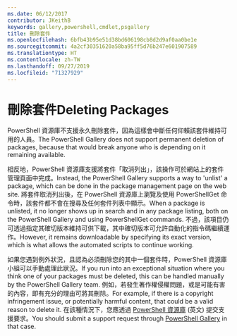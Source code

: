 ```yaml
---
ms.date: 06/12/2017
contributor: JKeithB
keywords: gallery,powershell,cmdlet,psgallery
title: 刪除套件
ms.openlocfilehash: 6bfb43b95e51d38bd606198cb8d2d9af0aa0be1e
ms.sourcegitcommit: 4a2cf30351620a58ba95ff5d76b247e601907589
ms.translationtype: HT
ms.contentlocale: zh-TW
ms.lasthandoff: 09/27/2019
ms.locfileid: "71327929"
---
```

# <a name="deleting-packages"></a><span data-ttu-id="1d5f5-103">刪除套件</span><span class="sxs-lookup"><span data-stu-id="1d5f5-103">Deleting Packages</span></span>

<span data-ttu-id="1d5f5-104">PowerShell 資源庫不支援永久刪除套件，因為這樣會中斷任何仰賴該套件維持可用的人員。</span><span class="sxs-lookup"><span data-stu-id="1d5f5-104">The PowerShell Gallery does not support permanent deletion of packages, because that would break anyone who is depending on it remaining available.</span></span>

<span data-ttu-id="1d5f5-105">相反地，PowerShell 資源庫支援將套件「取消列出」，該操作可於網站上的套件管理頁面中完成。</span><span class="sxs-lookup"><span data-stu-id="1d5f5-105">Instead, the PowerShell Gallery supports a way to 'unlist' a package, which can be done in the package management page on the web site.</span></span>
<span data-ttu-id="1d5f5-106">將套件取消列出後，在 PowerShell 資源庫上瀏覽及使用 PowerShellGet 命令時，該套件都不會在搜尋及任何套件列表中顯示。</span><span class="sxs-lookup"><span data-stu-id="1d5f5-106">When a package is unlisted, it no longer shows up in search and in any package listing, both on the PowerShell Gallery and using PowerShellGet commands.</span></span>
<span data-ttu-id="1d5f5-107">不過，該項目仍可透過指定其確切版本維持可供下載，其中確切版本可允許自動化的指令碼繼續運作。</span><span class="sxs-lookup"><span data-stu-id="1d5f5-107">However, it remains downloadable by specifying its exact version, which is what allows the automated scripts to continue working.</span></span>

<span data-ttu-id="1d5f5-108">如果您遇到例外狀況，且認為必須刪除您的其中一個套件時，PowerShell 資源庫小組可以手動處理此狀況。</span><span class="sxs-lookup"><span data-stu-id="1d5f5-108">If you run into an exceptional situation where you think one of your packages must be deleted, this can be handled manually by the PowerShell Gallery team.</span></span>
<span data-ttu-id="1d5f5-109">例如，若發生著作權侵權問題，或是可能有害的內容，即有充分的理由可將其刪除。</span><span class="sxs-lookup"><span data-stu-id="1d5f5-109">For example, if there is a copyright infringement issue, or potentially harmful content, that could be a valid reason to delete it.</span></span>
<span data-ttu-id="1d5f5-110">在該種情況下，您應透過 [PowerShell 資源庫](https://www.PowerShellGallery.com) \(英文\) 提交支援要求。</span><span class="sxs-lookup"><span data-stu-id="1d5f5-110">You should submit a support request through [PowerShell Gallery](https://www.PowerShellGallery.com) in that case.</span></span>
